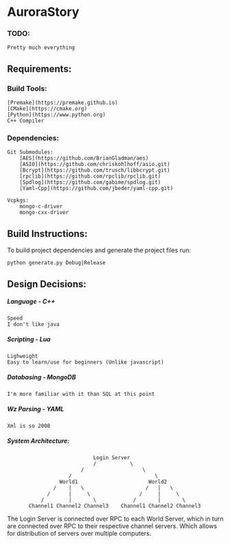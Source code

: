 
# AuroraStory

### TODO:
    Pretty much everything

## Requirements:

### Build Tools:
    [Premake](https://premake.github.io)
    [CMake](https://cmake.org)
    [Python](https://www.python.org)
    C++ Compiler

### Dependencies:
    Git Submodules:
        [AES](https://github.com/BrianGladman/aes)
        [ASIO](https://github.com/chriskohlhoff/asio.git)
        [Bcrypt](https://github.com/trusch/libbcrypt.git)
        [rpclib](https://github.com/rpclib/rpclib.git)
        [Spdlog](https://github.com/gabime/spdlog.git)
        [Yaml-Cpp](https://github.com/jbeder/yaml-cpp.git)

    Vcpkgs:
        mongo-c-driver
        mongo-cxx-driver

## Build Instructions:
To build project dependencies and generate the project files run:

    python generate.py Debug|Release

## Design Decisions:
##### Language - C++
    Speed
    I don't like java

##### Scripting - Lua
    Lighweight
    Easy to learn/use for beginners (Unlike javascript)

##### Databasing - MongoDB
    I'm more familiar with it than SQL at this point

##### Wz Parsing - YAML
    Xml is so 2008

##### System Architecture:

                                Login Server
                                /           \
                            /                   \
                        /                           \
                     World1                       World2
                   /    |   \                    /   |   \
                 /      |     \                /     |     \
               /        |       \            /       |       \
           Channel1 Channel2 Channel3    Channel1 Channel2 Channel3

The Login Server is connected over RPC to each World Server, which in turn are
connected over RPC to their respective channel servers. Which allows for distribution of servers over multiple computers.